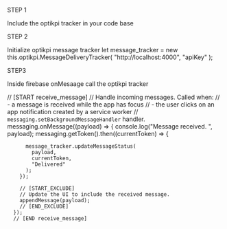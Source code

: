 STEP 1 

Include the optikpi tracker in your code base

  <script src="http://cdn.com/optikpi-tracker.js"></script>


STEP 2

Initialize optikpi message tracker
let message_tracker = new this.optikpi.MessageDeliveryTracker(
            "http://localhost:4000",
            "apiKey"
          );


STEP3

Inside firebase onMesaage call the optikpi tracker


// [START receive_message]
      // Handle incoming messages. Called when:
      // - a message is received while the app has focus
      // - the user clicks on an app notification created by a service worker
      //   `messaging.setBackgroundMessageHandler` handler.
      messaging.onMessage((payload) => {
        console.log("Message received. ", payload);
        messaging.getToken().then((currentToken) => {
          
          message_tracker.updateMessageStatus(
            payload,
            currentToken,
            "Delivered"
          );
        });

        // [START_EXCLUDE]
        // Update the UI to include the received message.
        appendMessage(payload);
        // [END_EXCLUDE]
      });
      // [END receive_message]
